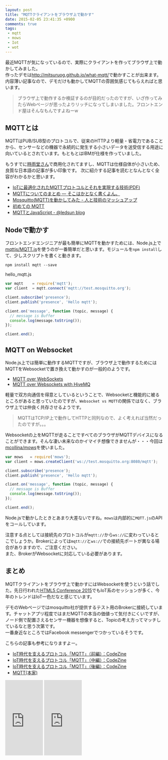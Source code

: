 ```yaml
---
layout: post
title: "MQTTクライアントをブラウザ上で動かす"
date: 2015-02-05 23:41:35 +0900
comments: true
tags: 
 - mqtt
 - mows
 - Iot
 - wot
---
```


最近MQTTが気になっているので、実際にクライアントを作ってブラウザ上で動かしてみました。  
作ったデモは<http://mitsuruog.github.io/what-mqtt/>で動かすことが出来ます。  
内容薄い記事なので、デモだけも動かしてMQTTの雰囲気感じてもらえればと思います。

> ブラウザ上で動作するか検証するのが目的だったのですが、いざ作ってみたらWebページが思ったよりリッチになってしまいました。フロントエンド屋はそんなもんですよねーw

<!-- more -->

## MQTTとは

MQTTはPUB/SUB型のプロトコルで、従来のHTTPより軽量・省電力であることから、センサーなどの機器で永続的に発生する小さいデータを送受信する用途に向いているとされています。もともとはIBMが仕様を作っていました。

もうすでに[時雨堂さん](https://shiguredo.jp/news/20141209/)で商用化されてますし、MQTTは仕様自体が小さいため、良質な日本語の記事が多い印象です。
次に紹介する記事を読むとなんとなく全容がわかるかと思います。

* [IoTに最適化されたMQTTプロトコルとそれを実現する技術(PDF)](http://ngm2m.jp/m2m/files/symp2014_suzuki_pm.pdf)
* [MQTTについてのまとめ — そこはかとなく書くよん。](http://tdoc.info/blog/2014/01/27/mqtt.html)
* [Mosquitto(MQTT)を動かしてみた - 人と技術のマッシュアップ](http://tomowatanabe.hatenablog.com/entry/2014/04/21/095650)
* [初めての MQTT](https://gist.github.com/voluntas/89000a06a7b79f1230ab)
* [MQTTとJavaScript - @ledsun blog](http://ledsun.hatenablog.com/entry/2014/08/13/141908)

## Nodeで動かす

フロントエンドエンジニアが最も簡単にMQTTを動かすためには、Node.js上で[mqttjs/MQTT.js](https://github.com/mqttjs/MQTT.js)を使うのが一番簡単だと思います。モジュールを`npm install`して、少しスクリプトを書くと動きます。

```
npm install mqtt --save
```

hello_mqtt.js
```js
var mqtt    = require('mqtt');
var client  = mqtt.connect('mqtt://test.mosquitto.org');

client.subscribe('presence');
client.publish('presence', 'Hello mqtt');

client.on('message', function (topic, message) {
  // message is Buffer
  console.log(message.toString());
});

client.end();
```

## MQTT on Websocket

Node.js上では簡単に動作するMQTTですが、ブラウザ上で動作するためにはMQTTをWebsocketで置き換えて動かすのが一般的のようです。

* [MQTT over WebSockets](http://test.mosquitto.org/ws.html)
* [MQTT over Websockets with HiveMQ](http://www.hivemq.com/mqtt-over-websockets-with-hivemq/)

軽量で双方向通信を得意としているということで、Websocketと機能的に被るところがあると思っていたのですが、`Websocket vs MQTT`の関係ではなく、ブラウザ上では仲良く共存させるようです。  
> MQTTはTCP/IP上で動作してHTTPと同列なので、よく考えれば当然だったのですが。。。

Websocketの上をMQTTが走ることですべてのブラウザがMQTTデバイスになることができます。そんな凄い未来なのかイマイチ想像できませんが・・・今回は[mcollina/mows](https://github.com/mcollina/mows)を使いました。

```js
var mows   = require('mows');
var client = mows.createClient('ws://test.mosquitto.org:8080/mqtt');

client.subscribe('presence');
client.publish('presence', 'Hello mqtt');

client.on('message', function (topic, message) {
  // message is Buffer  
  console.log(message.toString());
});

client.end();
```

Node.jsで動かしたときとあまり大差ないですね。`mows`は内部的に`MQTT.js`のAPIをコールしています。  

注意する点としては接続先のプロトコルが`mqtt://`から`ws://`に変わっているとこでしょうか。Brokerによっては`mqtt://`と`ws://`での接続先ポートが異なる場合がありますので、ご注意ください。  
また、BrokerがWebsocketに対応している必要があります。

## まとめ

MQTTクライアントをブラウザ上で動かすにはWebsocketを使うという話でした。先日行われた[HTML5 Conference 2015](http://events.html5j.org/conference/2015/1/)でもIoT系のセッションが多く、今年のトレンドはIoT一色だなと感じています。

デモのWebページではmosquitto社が提供するテスト用のBrokerに接続しています。チャットアプリ程度ではまだMQTTの本当の価値って気付きにくいですが、ノード側で配置さえるセンサー機器を想像すると、Topicの考え方ってマッチしているなと思う次第です。  
一番身近なところではFacebook messengerでつかっているそうです。

こちらの記事も参考になりますよー。

* [IoT時代を支えるプロトコル「MQTT」（前編）：CodeZine](http://codezine.jp/article/detail/8000)
* [IoT時代を支えるプロトコル「MQTT」（中編）：CodeZine](http://codezine.jp/article/detail/8019)
* [IoT時代を支えるプロトコル「MQTT」（後編）：CodeZine](http://codezine.jp/article/detail/8020)
* [MQTT(本家)](http://mqtt.org/)

<iframe style="width:120px;height:240px;" marginwidth="0" marginheight="0" scrolling="no" frameborder="0" src="https://rcm-fe.amazon-adsystem.com/e/cm?ref=tf_til&t=mitsuruog-22&m=amazon&o=9&p=8&l=as1&IS1=1&detail=1&asins=1787287815&linkId=cc483ddd9d33ab4619dd61bfef53988b&bc1=000000&lt1=_blank&fc1=333333&lc1=0066c0&bg1=ffffff&f=ifr">
    </iframe>
    
<iframe style="width:120px;height:240px;" marginwidth="0" marginheight="0" scrolling="no" frameborder="0" src="https://rcm-fe.amazon-adsystem.com/e/cm?ref=tf_til&t=mitsuruog-22&m=amazon&o=9&p=8&l=as1&IS1=1&detail=1&asins=B01N2AIBYT&linkId=7f696974c8dfce1893ea501ab5ce8c5f&bc1=000000&lt1=_blank&fc1=333333&lc1=0066c0&bg1=ffffff&f=ifr">
    </iframe>